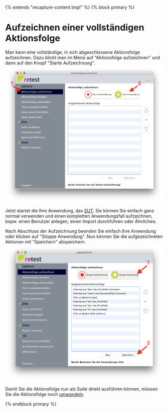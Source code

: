 {% extends "recapture-content.tmpl" %}
{% block primary %}

Aufzeichnen einer vollständigen Aktionsfolge
============================================

Man kann eine vollständige, in sich abgeschlossene Aktionsfolge aufzeichnen. 
Dazu klickt man im Menü auf "Aktionsfolge aufzeichnen" und dann auf den Knopf "Starte Aufzeichnung".
![GUI Screenshot Aktionsfolge aufzeichnen](aktionsfolge-aufzeichnen-1.png) 

Jetzt startet die Ihre Anwendung, das [SUT](../testprozess/was-ist-die-sut.md). Sie können Sie einfach ganz normal verwenden und einen kompletten Anwendungsfall aufzeichnen, bspw. einen Benutzer anlegen, einen Import durchführen oder Ähnliches.

Nach Abschluss der Aufzeichnung beenden Sie einfach Ihre Anwendung oder klicken auf "Stoppe Anwendung". Nun können Sie die aufgezeichneten Aktionen mit "Speichern" abspeichern.
![GUI Screenshot aufgezeichnete Aktionen](aktionsfolge-aufzeichnen-2.png) 

Damit Sie die Aktionsfolge nun als Suite direkt ausführen können, müssen Sie die Aktionsfolge noch [umwandeln](aktionsfolge-umwandeln.md).

{% endblock primary %}
